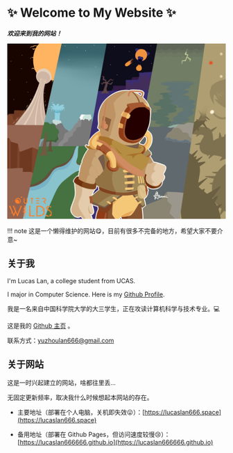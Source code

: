 # :sparkles: Welcome to My Website :sparkles:

***欢迎来到我的网站！***

![ow](assets/ow.jpg)

!!! note
    这是一个懒得维护的网站:yum:，目前有很多不完备的地方，希望大家不要介意~

## 关于我

I'm Lucas Lan, a college student from UCAS.

I major in Computer Science. Here is my [Github Profile](https://github.com/LucasLan666666).

我是一名来自中国科学院大学的大三学生，正在攻读计算机科学与技术专业。:computer:

这是我的 [Github 主页](https://github.com/LucasLan666666) 。

联系方式：[yuzhoulan666@gmail.com](mailto:yuzhoulan666@gmail.com)

## 关于网站

这是一时兴起建立的网站，啥都往里丢...

无固定更新频率，取决我什么时候想起本网站的存在。

- 主要地址（部署在个人电脑，关机即失效:stuck_out_tongue:）：[https://lucaslan666.space](https://lucaslan666.space)

- 备用地址（部署在 Github Pages，但访问速度较慢:cry:）：[https://lucaslan666666.github.io](https://lucaslan666666.github.io)
